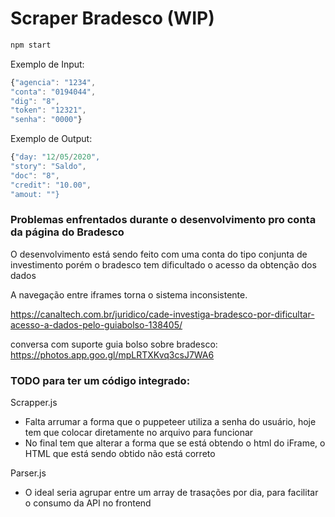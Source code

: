 # Scraper Bradesco (WIP)

```javascript
npm start
```
Exemplo de Input:
```javascript
{"agencia": "1234",
"conta": "0194044",
"dig": "8",
"token": "12321",
"senha": "0000"}
```

Exemplo de Output:
```javascript
{"day: "12/05/2020",
"story": "Saldo",
"doc": "8",
"credit": "10.00",
"amout: ""}
```

### Problemas enfrentados durante o desenvolvimento pro conta da página do Bradesco
O desenvolvimento está sendo feito com uma conta do tipo conjunta de investimento
porém o bradesco tem dificultado o acesso da obtenção dos dados

A navegação entre iframes torna o sistema inconsistente.

https://canaltech.com.br/juridico/cade-investiga-bradesco-por-dificultar-acesso-a-dados-pelo-guiabolso-138405/

conversa com suporte guia bolso sobre bradesco:
https://photos.app.goo.gl/mpLRTXKvq3csJ7WA6

### TODO para ter um código integrado:
Scrapper.js
- Falta arrumar a forma que o puppeteer utiliza a senha do usuário, hoje tem que colocar diretamente no arquivo para funcionar
- No final tem que alterar a forma que se está obtendo o html do iFrame, o HTML que está sendo obtido não está correto

Parser.js
- O ideal seria agrupar entre um array de trasações por dia, para facilitar o consumo da API no frontend